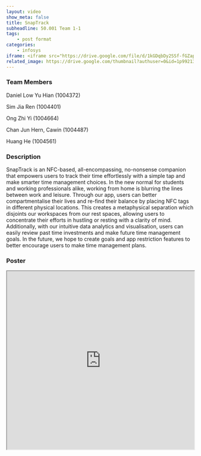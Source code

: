 ```yaml
---
layout: video
show_meta: false
title: SnapTrack
subheadline: 50.001 Team 1-1
tags:
    - post format
categories:
    - infosys
iframe: <iframe src="https://drive.google.com/file/d/1kGDqbDy2SSf-fGZapUjZNeunkvoRYY2R/preview" width="320" height="240"></iframe>
related_image: https://drive.google.com/thumbnail?authuser=0&id=1p99213OMvVg0AsWXr6lF5pYQEQHH9f_4&sz=w300-h300-p-k-nu-iv1
---
```


### Team Members

Daniel Low Yu Hian (1004372)

Sim Jia Ren (1004401)

Ong Zhi Yi (1004664)

Chan Jun Hern, Cawin (1004487)

Huang He (1004561)  

### Description

SnapTrack is an NFC-based, all-encompassing, no-nonsense companion that empowers users to track their time effortlessly with a simple tap and make smarter time management choices.  In the new normal for students and working professionals alike, working from home is blurring the lines between work and leisure. Through our app, users can better compartmentalise their lives and re-find their balance by placing NFC tags in different physical locations. This creates a metaphysical separation which disjoints our workspaces from our rest spaces, allowing users to concentrate their efforts in hustling or resting with a clarity of mind. Additionally, with our intuitive data analytics and visualisation, users can easily review past time investments and make future time management goals. In the future, we hope to create goals and app restriction features to better encourage users to make time management plans.

### Poster

<iframe src="https://drive.google.com/file/d/1p99213OMvVg0AsWXr6lF5pYQEQHH9f_4/preview" width="100%" height="480"></iframe>
